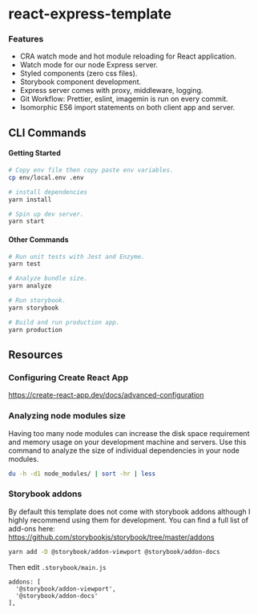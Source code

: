# react-express-template

### Features
- CRA watch mode and hot module reloading for React application.
- Watch mode for our node Express server.
- Styled components (zero css files).
- Storybook component development.
- Express server comes with proxy, middleware, logging.
- Git Workflow: Prettier, eslint, imagemin is run on every commit.
- Isomorphic ES6 import statements on both client app and server.

## CLI Commands

#### Getting Started

```bash
# Copy env file then copy paste env variables.
cp env/local.env .env

# install dependencies
yarn install

# Spin up dev server.
yarn start
```

#### Other Commands
```bash
# Run unit tests with Jest and Enzyme.
yarn test

# Analyze bundle size.
yarn analyze

# Run storybook.
yarn storybook

# Build and run production app.
yarn production
```

## Resources

### Configuring Create React App
https://create-react-app.dev/docs/advanced-configuration

### Analyzing node modules size
Having too many node modules can increase the disk space requirement and memory
usage on your development machine and servers. Use this command to analyze the
size of individual dependencies in your node modules.

```bash
du -h -d1 node_modules/ | sort -hr | less
```

### Storybook addons
By default this template does not come with storybook addons although I highly
recommend using them for development. You can find a full list of add-ons here:
https://github.com/storybookjs/storybook/tree/master/addons

```bash
yarn add -D @storybook/addon-viewport @storybook/addon-docs
```

Then edit `.storybook/main.js`

```
addons: [
  '@storybook/addon-viewport',
  '@storybook/addon-docs'
],
```
